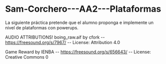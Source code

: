 # Sam-Corchero---AA2---Plataformas
La siguiente práctica pretende que el alumno proponga e implemente un nivel de plataformas con powerups.

AUDIO ATTRIBUTIONS!
boing_raw.aif by cfork 
-- https://freesound.org/s/7967/ -- 
License: Attribution 4.0

Game Reward by IENBA 
-- https://freesound.org/s/656643/ -- 
License: Creative Commons 0